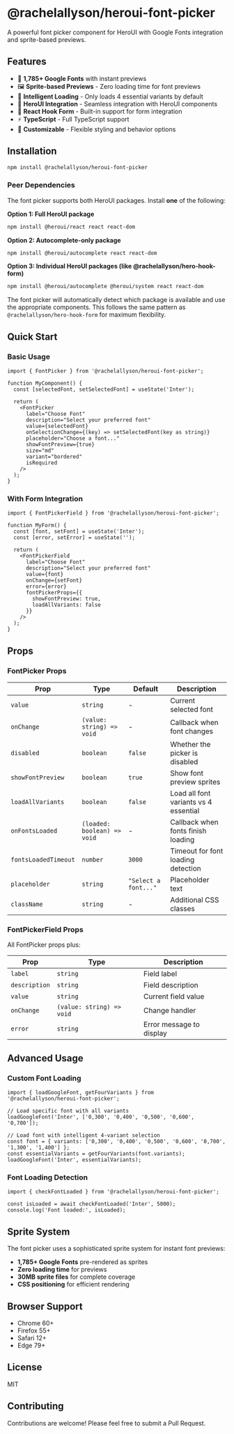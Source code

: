 # @rachelallyson/heroui-font-picker

A powerful font picker component for HeroUI with Google Fonts integration and sprite-based previews.

## Features

- 🎨 **1,785+ Google Fonts** with instant previews
- 🖼️ **Sprite-based Previews** - Zero loading time for font previews
- 🚀 **Intelligent Loading** - Only loads 4 essential variants by default
- 🎯 **HeroUI Integration** - Seamless integration with HeroUI components
- 📱 **React Hook Form** - Built-in support for form integration
- ⚡ **TypeScript** - Full TypeScript support
- 🎨 **Customizable** - Flexible styling and behavior options

## Installation

```bash
npm install @rachelallyson/heroui-font-picker
```

### Peer Dependencies

The font picker supports both HeroUI packages. Install **one** of the following:

**Option 1: Full HeroUI package**

```bash
npm install @heroui/react react react-dom
```

**Option 2: Autocomplete-only package**

```bash
npm install @heroui/autocomplete react react-dom
```

**Option 3: Individual HeroUI packages (like @rachelallyson/hero-hook-form)**

```bash
npm install @heroui/autocomplete @heroui/system react react-dom
```

The font picker will automatically detect which package is available and use the appropriate components. This follows the same pattern as `@rachelallyson/hero-hook-form` for maximum flexibility.

## Quick Start

### Basic Usage

```tsx
import { FontPicker } from '@rachelallyson/heroui-font-picker';

function MyComponent() {
  const [selectedFont, setSelectedFont] = useState('Inter');

  return (
    <FontPicker
      label="Choose Font"
      description="Select your preferred font"
      value={selectedFont}
      onSelectionChange={(key) => setSelectedFont(key as string)}
      placeholder="Choose a font..."
      showFontPreview={true}
      size="md"
      variant="bordered"
      isRequired
    />
  );
}
```

### With Form Integration

```tsx
import { FontPickerField } from '@rachelallyson/heroui-font-picker';

function MyForm() {
  const [font, setFont] = useState('Inter');
  const [error, setError] = useState('');

  return (
    <FontPickerField
      label="Choose Font"
      description="Select your preferred font"
      value={font}
      onChange={setFont}
      error={error}
      fontPickerProps={{
        showFontPreview: true,
        loadAllVariants: false
      }}
    />
  );
}
```

## Props

### FontPicker Props

| Prop | Type | Default | Description |
|------|------|---------|-------------|
| `value` | `string` | - | Current selected font |
| `onChange` | `(value: string) => void` | - | Callback when font changes |
| `disabled` | `boolean` | `false` | Whether the picker is disabled |
| `showFontPreview` | `boolean` | `true` | Show font preview sprites |
| `loadAllVariants` | `boolean` | `false` | Load all font variants vs 4 essential |
| `onFontsLoaded` | `(loaded: boolean) => void` | - | Callback when fonts finish loading |
| `fontsLoadedTimeout` | `number` | `3000` | Timeout for font loading detection |
| `placeholder` | `string` | `"Select a font..."` | Placeholder text |
| `className` | `string` | - | Additional CSS classes |

### FontPickerField Props

All FontPicker props plus:

| Prop | Type | Description |
|------|------|-------------|
| `label` | `string` | Field label |
| `description` | `string` | Field description |
| `value` | `string` | Current field value |
| `onChange` | `(value: string) => void` | Change handler |
| `error` | `string` | Error message to display |

## Advanced Usage

### Custom Font Loading

```tsx
import { loadGoogleFont, getFourVariants } from '@rachelallyson/heroui-font-picker';

// Load specific font with all variants
loadGoogleFont('Inter', ['0,300', '0,400', '0,500', '0,600', '0,700']);

// Load font with intelligent 4-variant selection
const font = { variants: ['0,300', '0,400', '0,500', '0,600', '0,700', '1,300', '1,400'] };
const essentialVariants = getFourVariants(font.variants);
loadGoogleFont('Inter', essentialVariants);
```

### Font Loading Detection

```tsx
import { checkFontLoaded } from '@rachelallyson/heroui-font-picker';

const isLoaded = await checkFontLoaded('Inter', 5000);
console.log('Font loaded:', isLoaded);
```

## Sprite System

The font picker uses a sophisticated sprite system for instant font previews:

- **1,785+ Google Fonts** pre-rendered as sprites
- **Zero loading time** for previews
- **30MB sprite files** for complete coverage
- **CSS positioning** for efficient rendering

## Browser Support

- Chrome 60+
- Firefox 55+
- Safari 12+
- Edge 79+

## License

MIT

## Contributing

Contributions are welcome! Please feel free to submit a Pull Request.
